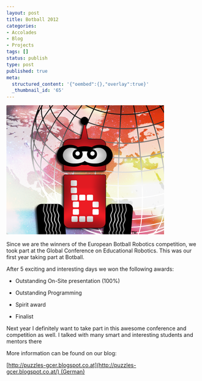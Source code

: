 ```yaml
---
layout: post
title: Botball 2012
categories:
- Accolades
- Blog
- Projects
tags: []
status: publish
type: post
published: true
meta:
  structured_content: '{"oembed":{},"overlay":true}'
  _thumbnail_id: '65'
---
```


[![Screen Shot 2012-09-03 at 07.23.50](/squarespace_images/static_545299aae4b0e9514fe30c95_54529a29e4b025a90f45cc50_54529a29e4b025a90f45cc63_1414699597462_Screen-Shot-2012-09-03-at-07.23.50.png.50.png_)](http://static.squarespace.com/static/545299aae4b0e9514fe30c95/54529a29e4b025a90f45cc50/54529a29e4b025a90f45cc63/1346657053000/Screen-Shot-2012-09-03-at-07.23.50.png?format=original)
  


Since we are the winners of the European Botball Robotics competition, we took part at the Global Conference on Educational Robotics. This was our first year taking part at Botball.

After 5 exciting and interesting days we won the following awards:

* Outstanding On-Site presentation (100%)


* Outstanding Programming


* Spirit award


* Finalist

Next year I definitely want to take part in this awesome conference and competition as well. I talked with many smart and interesting students and mentors there 

More information can be found on our blog: 

[http://puzzles-gcer.blogspot.co.at](http://puzzles-gcer.blogspot.co.at/) (German)
